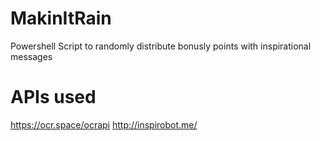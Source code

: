 # MakinItRain
Powershell Script to randomly distribute bonusly points with inspirational messages

# APIs used
https://ocr.space/ocrapi
http://inspirobot.me/

